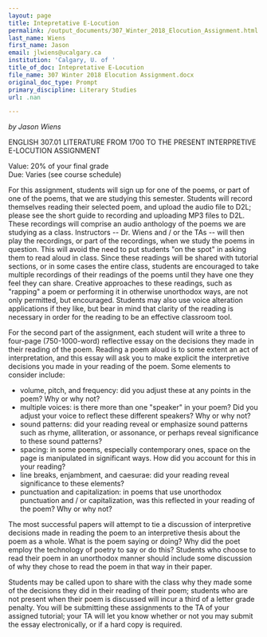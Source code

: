 ```yaml
---
layout: page
title: Intepretative E-Locution
permalink: /output_documents/307_Winter_2018_Elocution_Assignment.html
last_name: Wiens
first_name: Jason
email: jlwiens@ucalgary.ca
institution: 'Calgary, U. of '
title_of_doc: Intepretative E-Locution
file_name: 307 Winter 2018 Elocution Assignment.docx
original_doc_type: Prompt
primary_discipline: Literary Studies
url: .nan

---
```


*by Jason Wiens* 

ENGLISH 307.01 LITERATURE FROM 1700 TO THE PRESENT
INTERPRETIVE E-LOCUTION ASSIGNMENT

Value: 20% of your final grade   
Due: Varies (see course schedule)

For this assignment, students will sign up for one of the poems, or part
of one of the poems, that we are studying this semester. Students will
record themselves reading their selected poem, and upload the audio file
to D2L; please see the short guide to recording and uploading MP3 files
to D2L. These recordings will comprise an audio anthology of the poems
we are studying as a class. Instructors -- Dr. Wiens and / or the TAs --
will then play the recordings, or part of the recordings, when we study
the poems in question. This will avoid the need to put students "on the
spot" in asking them to read aloud in class. Since these readings will
be shared with tutorial sections, or in some cases the entire class,
students are encouraged to take multiple recordings of their readings of
the poems until they have one they feel they can share. Creative
approaches to these readings, such as "rapping" a poem or performing it
in otherwise unorthodox ways, are not only permitted, but encouraged.
Students may also use voice alteration applications if they like, but
bear in mind that clarity of the reading is necessary in order for the
reading to be an effective classroom tool.

For the second part of the assignment, each student will write a three
to four-page (750-1000-word) reflective essay on the decisions they made
in their reading of the poem. Reading a poem aloud is to some extent an
act of interpretation, and this essay will ask you to make explicit the
interpretive decisions you made in your reading of the poem. Some
elements to consider include:

* volume, pitch, and frequency: did you adjust these at any points in the
poem? Why or why not?
* multiple voices: is there more than one "speaker" in your poem? Did you
adjust your voice to reflect these different speakers? Why or why not?
* sound patterns: did your reading reveal or emphasize sound patterns
such as rhyme, alliteration, or assonance, or perhaps reveal
significance to these sound patterns?
* spacing: in some poems, especially contemporary ones, space on the page
is manipulated in significant ways. How did you account for this in your
reading?
* line breaks, enjambment, and caesurae: did your reading reveal
significance to these elements?
* punctuation and capitalization: in poems that use unorthodox
punctuation and / or capitalization, was this reflected in your reading
of the poem? Why or why not?

The most successful papers will attempt to tie a discussion of
interpretive decisions made in reading the poem to an interpretive
thesis about the poem as a whole. What is the poem saying or doing? Why
did the poet employ the technology of poetry to say or do this? Students
who choose to read their poem in an unorthodox manner should include
some discussion of why they chose to read the poem in that way in their
paper.

Students may be called upon to share with the class why they made some
of the decisions they did in their reading of their poem; students who
are not present when their poem is discussed will incur a third of a
letter grade penalty. You will be submitting these assignments to the TA
of your assigned tutorial; your TA will let you know whether or not you
may submit the essay electronically, or if a hard copy is required.
